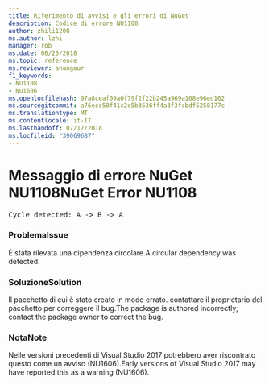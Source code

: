 ```yaml
---
title: Riferimento di avvisi e gli errori di NuGet
description: Codice di errore NU1108
author: zhili1208
ms.author: lzhi
manager: rob
ms.date: 06/25/2018
ms.topic: reference
ms.reviewer: anangaur
f1_keywords:
- NU1108
- NU1606
ms.openlocfilehash: 97a8ceaf09a0f79f2f22b245a969a108e96ed102
ms.sourcegitcommit: a76ecc58f41c2c5b3536ff4a3f3fcbdf5258177c
ms.translationtype: MT
ms.contentlocale: it-IT
ms.lasthandoff: 07/17/2018
ms.locfileid: "39069687"
---
```

# <a name="nuget-error-nu1108"></a><span data-ttu-id="f43d1-103">Messaggio di errore NuGet NU1108</span><span class="sxs-lookup"><span data-stu-id="f43d1-103">NuGet Error NU1108</span></span>

<pre>Cycle detected: A -> B -> A</pre>

### <a name="issue"></a><span data-ttu-id="f43d1-104">Problema</span><span class="sxs-lookup"><span data-stu-id="f43d1-104">Issue</span></span>
<span data-ttu-id="f43d1-105">È stata rilevata una dipendenza circolare.</span><span class="sxs-lookup"><span data-stu-id="f43d1-105">A circular dependency was detected.</span></span>

### <a name="solution"></a><span data-ttu-id="f43d1-106">Soluzione</span><span class="sxs-lookup"><span data-stu-id="f43d1-106">Solution</span></span>
<span data-ttu-id="f43d1-107">Il pacchetto di cui è stato creato in modo errato. contattare il proprietario del pacchetto per correggere il bug.</span><span class="sxs-lookup"><span data-stu-id="f43d1-107">The package is authored incorrectly; contact the package owner to correct the bug.</span></span>

### <a name="note"></a><span data-ttu-id="f43d1-108">Nota</span><span class="sxs-lookup"><span data-stu-id="f43d1-108">Note</span></span>
<span data-ttu-id="f43d1-109">Nelle versioni precedenti di Visual Studio 2017 potrebbero aver riscontrato questo come un avviso (NU1606).</span><span class="sxs-lookup"><span data-stu-id="f43d1-109">Early versions of Visual Studio 2017 may have reported this as a warning (NU1606).</span></span>
